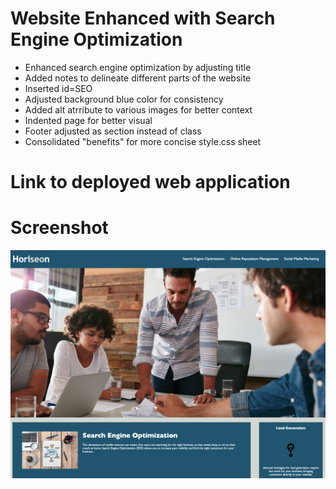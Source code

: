 # Website Enhanced with Search Engine Optimization 
- Enhanced search engine optimization by adjusting title
- Added notes to delineate different parts of the website
- Inserted id=SEO 
- Adjusted background blue color for consistency
- Added alt atrribute to various images for better context
- Indented page for better visual 
- Footer adjusted as section instead of class
- Consolidated "benefits" for more concise style.css sheet

# Link to deployed web application 



# Screenshot
![Homepage 1](./Develop/assets/images/Screenshot%202022-05-20%20at%2014.56.28.png) 